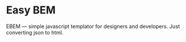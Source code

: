 Easy BEM
====

EBEM — simple javascript templator for designers and developers. Just converting json to html.